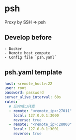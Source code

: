 # psh

Proxy by SSH => psh

## Develop before

    - Docker
    - Remote host compute
    - Config file `psh.yaml`

## psh.yaml template

```yaml
host: <remote_host>:22
user: root
password: password
server_alive_interval: 60s
rules:
  # 反向端口转发
  - remote: "<remote_ip>:27011"
    local: 127.0.0.1:3000
    reverse: true
  - remote: "<remote_ip>:28000"
    local: 127.0.0.1:3001
    reverse: true
```
